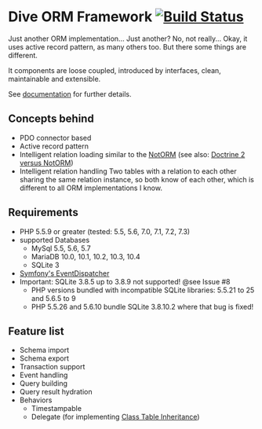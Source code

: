 Dive ORM Framework [![Build Status](https://travis-ci.org/sigma-z/Dive.png)](https://travis-ci.org/sigma-z/Dive)
===

Just another ORM implementation... Just another? No, not really...
Okay, it uses active record pattern, as many others too. But there some things are different.

It components are loose coupled, introduced by interfaces, clean, maintainable and extensible.

See [documentation](http://www.sigma-scripts.de/Dive/docs/index.html) for further details.


Concepts behind
---
 * PDO connector based
 * Active record pattern
 * Intelligent relation loading similar to the [NotORM](https://github.com/vrana/notorm) (see also: [Doctrine 2 versus NotORM](http://www.notorm.com/static/doctrine2-notorm/))
 * Intelligent relation handling
   Two tables with a relation to each other sharing the same relation instance, so both know of each other, which is different to all ORM implementations I know.

Requirements
---
 * PHP 5.5.9 or greater (tested: 5.5, 5.6, 7.0, 7.1, 7.2, 7.3)
 * supported Databases
   * MySql 5.5, 5.6, 5.7
   * MariaDB 10.0, 10.1, 10.2, 10.3, 10.4 
   * SQLite 3
 * [Symfony's EventDispatcher](https://github.com/symfony/EventDispatcher)
 * Important: SQLite 3.8.5 up to 3.8.9 not supported! @see Issue #8
   * PHP versions bundled with incompatible SQLite libraries: 5.5.21 to 25 and 5.6.5 to 9
   * PHP 5.5.26 and 5.6.10 bundle SQLite 3.8.10.2 where that bug is fixed!

Feature list
---
 * Schema import
 * Schema export
 * Transaction support
 * Event handling
 * Query building
 * Query result hydration
 * Behaviors
   * Timestampable
   * Delegate (for implementing [Class Table Inheritance](http://martinfowler.com/eaaCatalog/classTableInheritance.html))
